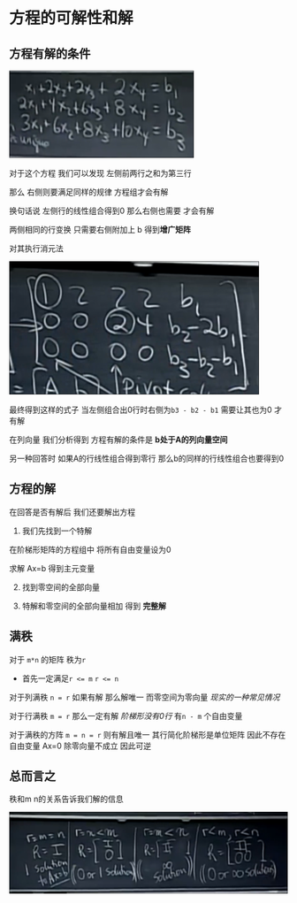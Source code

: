 # 方程的可解性和解

## 方程有解的条件

![](img/9fe463c5.png)

对于这个方程 我们可以发现 左侧前两行之和为第三行 

那么 右侧则要满足同样的规律 方程组才会有解

换句话说 左侧行的线性组合得到0 那么右侧也需要 才会有解

两侧相同的行变换 只需要右侧附加上 b 得到**增广矩阵**

对其执行消元法

![](img/c9f1ecdb.png)

最终得到这样的式子 当左侧组合出0行时右侧为`b3 - b2 - b1` 需要让其也为0 才有解

在列向量 我们分析得到 方程有解的条件是 **b处于A的列向量空间**

另一种回答时 如果A的行线性组合得到零行 那么b的同样的行线性组合也要得到0 

## 方程的解

在回答是否有解后 我们还要解出方程

1. 我们先找到一个特解 

在阶梯形矩阵的方程组中 将所有自由变量设为0

求解 Ax=b 得到主元变量

2. 找到零空间的全部向量

3. 特解和零空间的全部向量相加 得到 **完整解**

## 满秩

对于 `m*n` 的矩阵 秩为`r` 

* 首先一定满足`r <= m` `r <= n`

对于列满秩 `n = r` 如果有解 那么解唯一 而零空间为零向量 *现实的一种常见情况*

对于行满秩 `m = r` 那么一定有解 *阶梯形没有0行* 有`n - m` 个自由变量

对于满秩的方阵 `m = n = r` 则有解且唯一 其行简化阶梯形是单位矩阵 因此不存在自由变量 Ax=0 除零向量不成立 因此可逆

## 总而言之

秩和m n的关系告诉我们解的信息

![](img/4c392f36.png)
